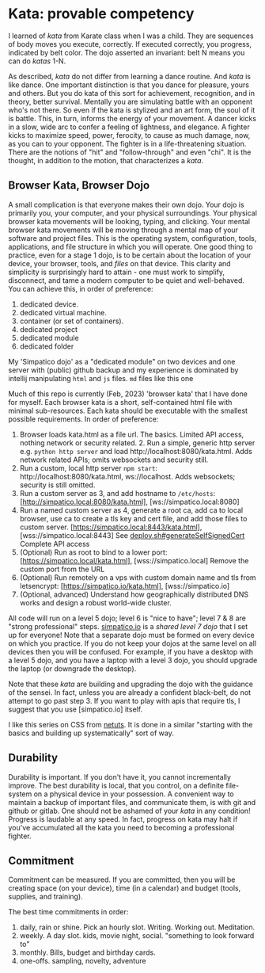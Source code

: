 # Kata: provable competency

I learned of *kata* from Karate class when I was a child.
They are sequences of body moves you execute, correctly.
If executed correctly, you progress, indicated by belt color.
The dojo asserted an invariant: belt N means you can do *katas* 1-N.

As described, *kata* do not differ from learning a dance routine.
And *kata* is like dance.
One important distinction is that you dance for pleasure, yours and others.
But you do kata of this sort for achievement, recognition, and in theory, better survival.
Mentally you are simulating battle with an opponent who's not there.
So even if the kata is stylized and an art form, the soul of it is battle.
This, in turn, informs the energy of your movement.
A dancer kicks in a slow, wide arc to confer a feeling of lightness, and elegance.
A fighter kicks to maximize speed, power, ferocity, to cause as much damage, now, as you can to your opponent.
The fighter is in a life-threatening situation.
There are the notions of "hit" and "follow-through" and even "chi".
It is the thought, in addition to the motion, that characterizes a *kata*.

## Browser Kata, Browser Dojo

A small complication is that everyone makes their own dojo.
Your dojo is primarily you, your computer, and your physical surroundings.
Your physical browser kata movements will be looking, typing, and clicking.
Your mental browser kata movements will be moving through a mental map of your software and project files.
This is the operating system, configuration, tools, applications, and file structure in which you will operate.
One good thing to practice, even for a stage 1 dojo, is to be certain about the location of your device, your browser, tools, and *files* on that device.
This clarity and simplicity is surprisingly hard to attain - one must work to simplify, disconnect, and tame a modern computer to be quiet and well-behaved. You can achieve this, in order of preference:

  1. dedicated device.
  1. dedicated virtual machine.
  1. container (or set of containers).
  1. dedicated project
  1. dedicated module
  1. dedicated folder

My 'Simpatico dojo' as a "dedicated module" on two devices and one server with (public) github backup and my experience is dominated by intellij manipulating `html` and `js` files.
`md` files like this one

Much of this repo is currently (Feb, 2023) 'browser kata' that I have done for myself.
Each browser kata is a short, self-contained html file with minimal sub-resources.
Each kata should be executable with the smallest possible requirements. In order of preference:

  1. Browser loads kata.html as a file url.
     The basics. Limited API access, nothing network or security related.
    2. Run a simple, generic http server e.g. `python http server` and load http://localhost:8080/kata.html.
     Adds network related APIs; omits websockets and security still.
  3. Run a custom, local http server `npm start`: http://localhost:8080/kata.html,  ws://localhost.
     Adds websockets; security is still omitted.
  4. Run a custom server as 3, and add hostname to `/etc/hosts`:  [http://simpatico.local:8080/kata.html],  [ws://simpatico.local:8080]
  5. Run a named custom server as 4, generate a root ca, add ca to local browser, use ca to create a tls key and cert file, and add those files to custom server.
     [https://simpatico.local:8443/kata.html],  [wss://simpatico.local:8443]
     See [deploy.sh#generateSelfSignedCert](/devops/deploy.sh)
     Complete API access
  6. (Optional) Run as root to bind to a lower port: [https://simpatico.local/kata.html],  [wss://simpatico.local]
     Remove the custom port from the URL
  7. (Optional) Run remotely on a vps with custom domain name and tls from letsencrypt: [https://simpatico.io/kata.html],  [wss://simpatico.io]
  8. (Optional, advanced) Understand how geographically distributed DNS works and design a robust world-wide cluster.

All code will run on a level 5 dojo; level 6 is "nice to have"; level 7 & 8 are "strong professional" steps.
[simpatico.io](https://simpatico.io) is a *shared level 7 dojo* that I set up for everyone!
Note that a separate dojo must be formed on every device on which you practice.
If you do not keep your dojos at the same level on all devices then you will be confused.
For example, if you have a desktop with a level 5 dojo, and you have a laptop with a level 3 dojo, you should upgrade the laptop (or downgrade the desktop).

Note that these *kata* are building and upgrading the dojo with the guidance of the sensei.
In fact, unless you are already a confident black-belt, do not attempt to go past step 3.
If you want to play with apis that require tls, I suggest that you use [simpatico.io] itself.

I like this series on CSS from [netuts](https://code.tutsplus.com/tutorials/from-psd-to-html-building-a-set-of-website-designs-step-by-step--net-37).
It is done in a similar "starting with the basics and building up systematically" sort of way.

## Durability
Durability is important.
If you don't have it, you cannot incrementally improve.
The best durability is local, that you control, on a definite file-system on a physical device in your possession.
A convenient way to maintain a backup of important files, and communicate them, is with git and github or gitlab.
One should not be ashamed of your *kata* in any condition!
Progress is laudable at any speed.
In fact, progress on kata may halt if you've accumulated all the kata you need to becoming a professional fighter.

## Commitment
Commitment can be measured.
If you are committed, then you will be creating space (on your device), time (in a calendar) and budget (tools, supplies, and training).

The best time commitments in order:
  1. daily, rain or shine. Pick an hourly slot. Writing. Working out. Meditation.
  1. weekly. A day slot. kids, movie night, social. "something to look forward to"
  1. monthly. Bills, budget and birthday cards.
  1. one-offs. sampling, novelty, adventure




